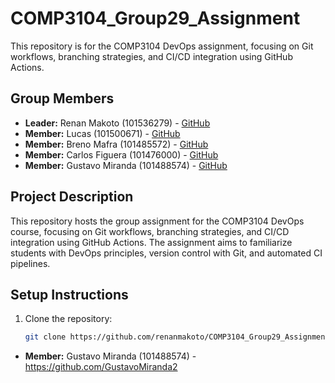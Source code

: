 # COMP3104_Group29_Assignment

This repository is for the COMP3104 DevOps assignment, focusing on Git workflows, branching strategies, and CI/CD integration using GitHub Actions.

## Group Members
- **Leader:** Renan Makoto (101536279) - [GitHub](https://github.com/renanmakoto)
- **Member:** Lucas (101500671) - [GitHub](https://github.com/Stuaarts)
- **Member:** Breno Mafra (101485572) - [GitHub](https://github.com/BrenoMafra13)
- **Member:** Carlos Figuera (101476000) - [GitHub](https://github.com/101476000)
- **Member:** Gustavo Miranda (101488574) - [GitHub](https://github.com/GustavoMiranda2)

## Project Description
This repository hosts the group assignment for the COMP3104 DevOps course, focusing on Git workflows, branching strategies, and CI/CD integration using GitHub Actions. The assignment aims to familiarize students with DevOps principles, version control with Git, and automated CI pipelines.

## Setup Instructions
1. Clone the repository:
   ```bash
   git clone https://github.com/renanmakoto/COMP3104_Group29_Assignment.git

- **Member:** Gustavo Miranda (101488574) - https://github.com/GustavoMiranda2

